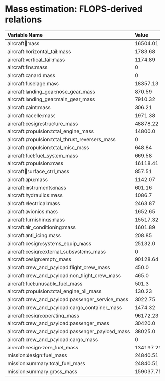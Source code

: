# Mass estimation: FLOPS-derived relations
| Variable Name | Value | Units |
| :- | :- | :- |
| aircraft:wing:mass | 16504.01 | lbm |
| aircraft:horizontal_tail:mass | 1783.68 | lbm |
| aircraft:vertical_tail:mass | 1174.89 | lbm |
| aircraft:fins:mass | 0 | lbm |
| aircraft:canard:mass | 0 | lbm |
| aircraft:fuselage:mass | 18357.13 | lbm |
| aircraft:landing_gear:nose_gear_mass | 870.59 | lbm |
| aircraft:landing_gear:main_gear_mass | 7910.32 | lbm |
| aircraft:paint:mass | 306.21 | lbm |
| aircraft:nacelle:mass | 1971.38 | lbm |
| aircraft:design:structure_mass | 48878.22 | lbm |
| aircraft:propulsion:total_engine_mass | 14800.0 | lbm |
| aircraft:propulsion:total_thrust_reversers_mass | 0 | lbm |
| aircraft:propulsion:total_misc_mass | 648.84 | lbm |
| aircraft:fuel:fuel_system_mass | 669.58 | lbm |
| aircraft:propulsion:mass | 16118.41 | lbm |
| aircraft:wing:surface_ctrl_mass | 857.51 | lbm |
| aircraft:apu:mass | 1142.07 | lbm |
| aircraft:instruments:mass | 601.16 | lbm |
| aircraft:hydraulics:mass | 1086.7 | lbm |
| aircraft:electrical:mass | 2463.87 | lbm |
| aircraft:avionics:mass | 1652.65 | lbm |
| aircraft:furnishings:mass | 15517.32 | lbm |
| aircraft:air_conditioning:mass | 1601.89 | lbm |
| aircraft:anti_icing:mass | 208.85 | lbm |
| aircraft:design:systems_equip_mass | 25132.0 | lbm |
| aircraft:design:external_subsystems_mass | 0 | lbm |
| aircraft:design:empty_mass | 90128.64 | lbm |
| aircraft:crew_and_payload:flight_crew_mass | 450.0 | lbm |
| aircraft:crew_and_payload:non_flight_crew_mass | 465.0 | lbm |
| aircraft:fuel:unusable_fuel_mass | 501.3 | lbm |
| aircraft:propulsion:total_engine_oil_mass | 130.23 | lbm |
| aircraft:crew_and_payload:passenger_service_mass | 3022.75 | lbm |
| aircraft:crew_and_payload:cargo_container_mass | 1474.32 | lbm |
| aircraft:design:operating_mass | 96172.23 | lbm |
| aircraft:crew_and_payload:passenger_mass | 30420.0 | lbm |
| aircraft:crew_and_payload:passenger_payload_mass | 38025.0 | lbm |
| aircraft:crew_and_payload:cargo_mass | 0 | lbm |
| aircraft:design:zero_fuel_mass | 134197.23 | lbm |
| mission:design:fuel_mass | 24840.51 | lbm |
| mission:summary:total_fuel_mass | 24840.51 | lbm |
| mission:summary:gross_mass | 159037.75 | lbm |
